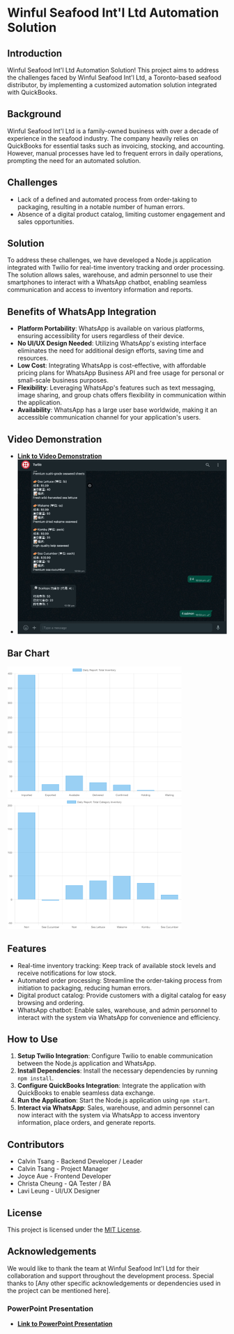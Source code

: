 # Winful Seafood Int'l Ltd Automation Solution

## Introduction
Winful Seafood Int'l Ltd Automation Solution! This project aims to address the challenges faced by Winful Seafood Int'l Ltd, a Toronto-based seafood distributor, by implementing a customized automation solution integrated with QuickBooks.

## Background
Winful Seafood Int'l Ltd is a family-owned business with over a decade of experience in the seafood industry. The company heavily relies on QuickBooks for essential tasks such as invoicing, stocking, and accounting. However, manual processes have led to frequent errors in daily operations, prompting the need for an automated solution.

## Challenges
- Lack of a defined and automated process from order-taking to packaging, resulting in a notable number of human errors.
- Absence of a digital product catalog, limiting customer engagement and sales opportunities.

## Solution
To address these challenges, we have developed a Node.js application integrated with Twilio for real-time inventory tracking and order processing. The solution allows sales, warehouse, and admin personnel to use their smartphones to interact with a WhatsApp chatbot, enabling seamless communication and access to inventory information and reports.

## Benefits of WhatsApp Integration
- **Platform Portability**: WhatsApp is available on various platforms, ensuring accessibility for users regardless of their device.
- **No UI/UX Design Needed**: Utilizing WhatsApp's existing interface eliminates the need for additional design efforts, saving time and resources.
- **Low Cost**: Integrating WhatsApp is cost-effective, with affordable pricing plans for WhatsApp Business API and free usage for personal or small-scale business purposes.
- **Flexibility**: Leveraging WhatsApp's features such as text messaging, image sharing, and group chats offers flexibility in communication within the application.
- **Availability**: WhatsApp has a large user base worldwide, making it an accessible communication channel for your application's users.

## Video Demonstration
- **[Link to Video Demonstration](https://drive.google.com/file/d/1PZkC4S7X-VxIHeRyu2QMBo1XIYu1vxxM/view?usp=sharingw)**
- ![Whatsapp Chatbot](whatsapp.gif)

## Bar Chart
![Bar Chart Daily Report](daily_report_undefined.jpg)
![Bar Chart Product Report](daily_report_product.jpg)

## Features
- Real-time inventory tracking: Keep track of available stock levels and receive notifications for low stock.
- Automated order processing: Streamline the order-taking process from initiation to packaging, reducing human errors.
- Digital product catalog: Provide customers with a digital catalog for easy browsing and ordering.
- WhatsApp chatbot: Enable sales, warehouse, and admin personnel to interact with the system via WhatsApp for convenience and efficiency.

## How to Use
1. **Setup Twilio Integration**: Configure Twilio to enable communication between the Node.js application and WhatsApp.
2. **Install Dependencies**: Install the necessary dependencies by running `npm install`.
3. **Configure QuickBooks Integration**: Integrate the application with QuickBooks to enable seamless data exchange.
4. **Run the Application**: Start the Node.js application using `npm start`.
5. **Interact via WhatsApp**: Sales, warehouse, and admin personnel can now interact with the system via WhatsApp to access inventory information, place orders, and generate reports.

## Contributors
- Calvin Tsang - Backend Developer / Leader
- Calvin Tsang - Project Manager
- Joyce Aue - Frontend Developer
- Christa Cheung - QA Tester / BA
- Lavi Leung - UI/UX Designer

## License
This project is licensed under the [MIT License](LICENSE).

## Acknowledgements
We would like to thank the team at Winful Seafood Int'l Ltd for their collaboration and support throughout the development process. Special thanks to [Any other specific acknowledgements or dependencies used in the project can be mentioned here].

### PowerPoint Presentation
- **[Link to PowerPoint Presentation](https://docs.google.com/presentation/d/1kUpNajkOu1tzD93bdBFktPHLtMFpLnCl_XyrQimcNCU/edit?usp=sharing)**



